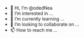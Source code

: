 - 👋 Hi, I’m @odedNea
- 👀 I’m interested in ...
- 🌱 I’m currently learning ...
- 💞️ I’m looking to collaborate on ...
- 📫 How to reach me ...

<!---
odedNea/odedNea is a ✨ special ✨ repository because its `README.md` (this file) appears on your GitHub profile.
You can click the Preview link to take a look at your changes.
--->
